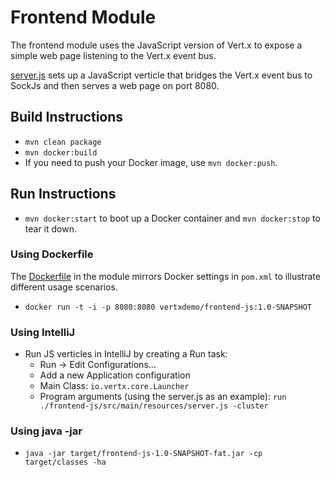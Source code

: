 # Frontend Module
The frontend module uses the JavaScript version of Vert.x to expose a simple web page listening to the Vert.x event bus.

[server.js](/src/main/resources/server.js) sets up a JavaScript verticle that bridges the Vert.x event bus to SockJs and then serves a web page on port 8080.

## Build Instructions

* `mvn clean package`
* `mvn docker:build`
* If you need to push your Docker image, use `mvn docker:push`.

## Run Instructions

* `mvn docker:start` to boot up a Docker container and `mvn docker:stop` to tear it down.

### Using Dockerfile
The [Dockerfile](/Dockerfile)  in the module mirrors Docker settings in `pom.xml` to illustrate different usage scenarios.

* `docker run -t -i -p 8080:8080 vertxdemo/frontend-js:1.0-SNAPSHOT`

### Using IntelliJ

* Run JS verticles in IntelliJ by creating a Run task:
    - Run -> Edit Configurations...
    - Add a new Application configuration
    - Main Class: `io.vertx.core.Launcher`
    - Program arguments (using the server.js as an example): `run ./frontend-js/src/main/resources/server.js -cluster`
    
### Using java -jar
    
   * `java -jar target/frontend-js-1.0-SNAPSHOT-fat.jar -cp target/classes -ha`
   